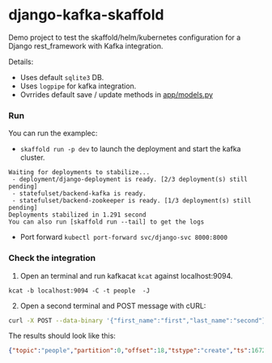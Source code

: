 # django-kafka-skaffold

Demo project to test the skaffold/helm/kubernetes configuration for a Django rest_framework with Kafka integration.

Details:
- Uses default `sqlite3` DB.
- Uses `logpipe` for kafka integration.
- Ovrrides default save / update methods in [app/models.py](app/models.py)


### Run
You can run the examplec:
- `skaffold run -p dev` to launch the deployment and start the kafka cluster.
```
Waiting for deployments to stabilize...
 - deployment/django-deployment is ready. [2/3 deployment(s) still pending]
 - statefulset/backend-kafka is ready.
 - statefulset/backend-zookeeper is ready. [1/3 deployment(s) still pending]
Deployments stabilized in 1.291 second
You can also run [skaffold run --tail] to get the logs
```
- Port forward `kubectl port-forward svc/django-svc 8000:8000`


### Check the integration
1. Open an terminal and run kafkacat `kcat` against localhost:9094.
```
kcat -b localhost:9094 -C -t people  -J
```
2. Open a second terminal and POST message with cURL:
```bash
curl -X POST --data-binary '{"first_name":"first","last_name":"second"}' -H 'Content-Type: application/json' localhost:8000/app/ -v
```

The results should look like this:
```json
{"topic":"people","partition":0,"offset":18,"tstype":"create","ts":1672006861223,"broker":0,"key":"19aa868c-c9ad-46be-adb7-2291bfc61bbc","payload":"json:{\"type\":\"person\",\"version\":1,\"message\":{\"uuid\":\"19aa868c-c9ad-46be-adb7-2291bfc61bbc\",\"first_name\":\"first\",\"last_name\":\"second\"}}"}
```

